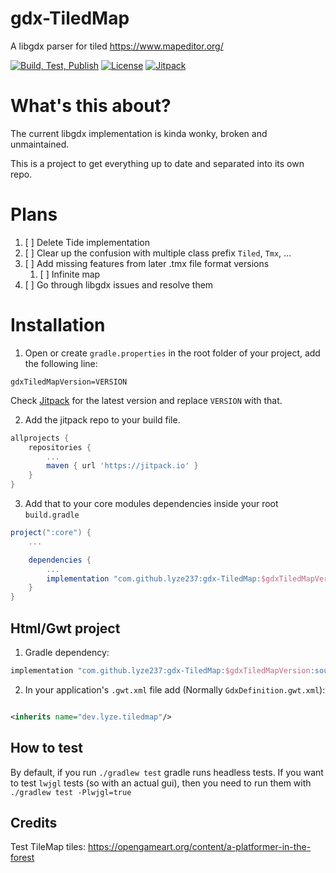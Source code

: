# gdx-TiledMap

A libgdx parser for tiled https://www.mapeditor.org/

[![Build, Test, Publish](https://github.com/lyze237/gdx-TiledMap/workflows/Test/badge.svg?branch=main)](https://github.com/lyze237/gdx-TiledMap/actions?query=workflow%3A%22Test%22)
[![License](https://img.shields.io/github/license/lyze237/gdx-TiledMap)](https://github.com/lyze237/gdx-TiledMap/blob/main/LICENSE)
[![Jitpack](https://jitpack.io/v/lyze237/gdx-TiledMap.svg)](https://jitpack.io/#lyze237/gdx-TiledMap)

# What's this about?

The current libgdx implementation is kinda wonky, broken and unmaintained.

This is a project to get everything up to date and separated into its own repo.

# Plans

1. [ ] Delete Tide implementation
1. [ ] Clear up the confusion with multiple class prefix `Tiled`, `Tmx`, ...
1. [ ] Add missing features from later .tmx file format versions
    1. [ ] Infinite map
1. [ ] Go through libgdx issues and resolve them

# Installation

1. Open or create `gradle.properties` in the root folder of your project, add the following line:

```properties
gdxTiledMapVersion=VERSION
```

Check [Jitpack](https://jitpack.io/#lyze237/gdx-TiledMap/) for the latest version and replace `VERSION` with that.

2. Add the jitpack repo to your build file.

```groovy
allprojects {
    repositories {
        ...
        maven { url 'https://jitpack.io' }
    }
}
```

3. Add that to your core modules dependencies inside your root `build.gradle`

```groovy
project(":core") {
    ...

    dependencies {
        ...
        implementation "com.github.lyze237:gdx-TiledMap:$gdxTiledMapVersion"
    }
}
```

## Html/Gwt project

1. Gradle dependency:

```groovy
implementation "com.github.lyze237:gdx-TiledMap:$gdxTiledMapVersion:sources"
```

2. In your application's `.gwt.xml` file add (Normally `GdxDefinition.gwt.xml`):

```xml

<inherits name="dev.lyze.tiledmap"/>
```

## How to test

By default, if you run `./gradlew test` gradle runs headless tests. If you want to test `lwjgl` tests (so with an actual
gui), then you need to run them with `./gradlew test -Plwjgl=true`

## Credits

Test TileMap tiles: https://opengameart.org/content/a-platformer-in-the-forest
